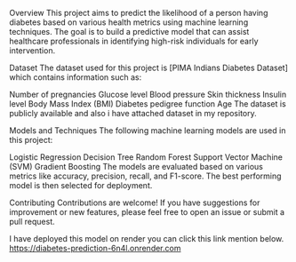 Overview
This project aims to predict the likelihood of a person having diabetes based on various health metrics using machine learning techniques. The goal is to build a predictive model that can assist healthcare professionals in identifying high-risk individuals for early intervention.

Dataset
The dataset used for this project is [PIMA Indians Diabetes Dataset] which contains information such as:

Number of pregnancies
Glucose level
Blood pressure
Skin thickness
Insulin level
Body Mass Index (BMI)
Diabetes pedigree function
Age
The dataset is publicly available and also i have attached dataset in my repository.


Models and Techniques
The following machine learning models are used in this project:

Logistic Regression
Decision Tree
Random Forest
Support Vector Machine (SVM)
Gradient Boosting
The models are evaluated based on various metrics like accuracy, precision, recall, and F1-score. The best performing model is then selected for deployment.

Contributing
Contributions are welcome! If you have suggestions for improvement or new features, please feel free to open an issue or submit a pull request.

I have deployed this model on render you can click this link mention below.
https://diabetes-prediction-6n4l.onrender.com
